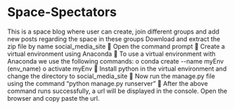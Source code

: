 # Space-Spectators
This is a space blog where user can create, join different groups and add new posts regarding the space in these groups
Download and extract the zip file by name social_media_site 
 Open the command prompt
 Create a virtual environment using Anaconda
 To use a virtual environment with Anaconda we use the following commands:
o conda create --name myEnv (env_name)
o activate myEnv
 Install python in the virtual environment and change the directory to social_media_site
 Now run the manage.py file using the command “python manage.py runserver”
 After the above command runs successfully, a url will be displayed in the console. Open the browser and copy paste the url.
